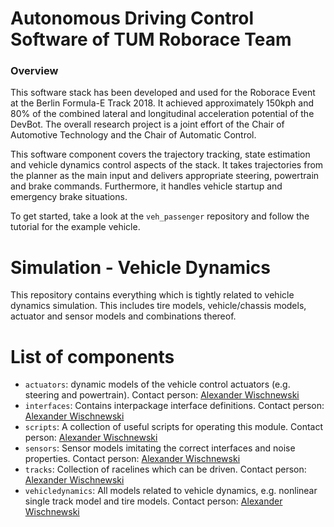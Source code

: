# Autonomous Driving Control Software of TUM Roborace Team
### Overview
This software stack has been developed and used for the Roborace Event at the Berlin Formula-E Track 2018. It achieved approximately 150kph and 80% of the combined lateral and longitudinal acceleration potential of the DevBot. The overall research project is a joint effort of the Chair of Automotive Technology and the Chair of Automatic Control.

This software component covers the trajectory tracking, state estimation and vehicle dynamics control aspects of the stack. It takes trajectories from the planner as the main input and delivers appropriate steering, powertrain and brake commands. Furthermore, it handles vehicle startup and emergency brake situations.

To get started, take a look at the `veh_passenger` repository and follow the tutorial for the example vehicle.

# Simulation - Vehicle Dynamics
This repository contains everything which is tightly related to vehicle dynamics simulation. This includes tire models, vehicle/chassis models, actuator and sensor models and combinations thereof.

# List of components
* `actuators`: dynamic models of the vehicle control actuators (e.g. steering and powertrain). Contact person: [Alexander Wischnewski](mailto:alexander.wischnewski@tum.de)  
* `interfaces`: Contains interpackage interface definitions. Contact person: [Alexander Wischnewski](mailto:alexander.wischnewski@tum.de)
* `scripts`: A collection of useful scripts for operating this module. Contact person: [Alexander Wischnewski](mailto:alexander.wischnewski@tum.de)
* `sensors`: Sensor models imitating the correct interfaces and noise properties. Contact person: [Alexander Wischnewski](mailto:alexander.wischnewski@tum.de)
* `tracks`: Collection of racelines which can be driven. Contact person: [Alexander Wischnewski](mailto:alexander.wischnewski@tum.de)
* `vehicledynamics`: All models related to vehicle dynamics, e.g. nonlinear single track model and tire models. Contact person: [Alexander Wischnewski](mailto:alexander.wischnewski@tum.de)

